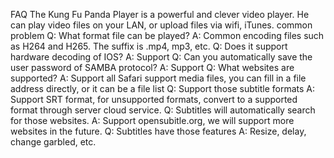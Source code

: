 FAQ
The Kung Fu Panda Player is a powerful and clever video player.
He can play video files on your LAN, or upload files via wifi, iTunes.
common problem
Q: What format file can be played?
A: Common encoding files such as H264 and H265. The suffix is .mp4, mp3, etc.
Q: Does it support hardware decoding of IOS?
A: Support
Q: Can you automatically save the user password of SAMBA protocol?
A: Support
Q: What websites are supported?
A: Support all Safari support media files, you can fill in a file address directly, or it can be a file list
Q: Support those subtitle formats
A: Support SRT format, for unsupported formats, convert to a supported format through server cloud service.
Q: Subtitles will automatically search for those websites.
A: Support opensubitle.org, we will support more websites in the future.
Q: Subtitles have those features
A: Resize, delay, change garbled, etc.
 
